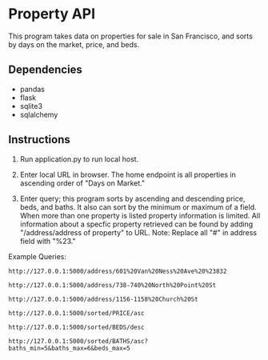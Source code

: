 # Property API
This program takes data on properties for sale in San Francisco, 
and sorts by days on the market, price, and beds. 
## Dependencies
- pandas
- flask
- sqlite3
- sqlalchemy

## Instructions 
1. Run application.py to run local host. 

2. Enter local URL in browser. The home endpoint is all properties in ascending order of "Days on Market." 

3. Enter query; this program sorts by ascending and descending price,
beds, and baths. It also can sort by the minimum or maximum of a field. 
When more than one property is listed property information is limited. All information about a specfic property 
retrieved can be found by adding "/address/address of property" to URL. Note: Replace all "#" in address field
with "%23." 

Example Queries: 

`http://127.0.0.1:5000/address/601%20Van%20Ness%20Ave%20%23832`

`http://127.0.0.1:5000/address/738-740%20North%20Point%20St`

`http://127.0.0.1:5000/address/1156-1158%20Church%20St`

`http://127.0.0.1:5000/sorted/PRICE/asc`

`http://127.0.0.1:5000/sorted/BEDS/desc`

`http://127.0.0.1:5000/sorted/BATHS/asc?baths_min=5&baths_max=6&beds_max=5`
